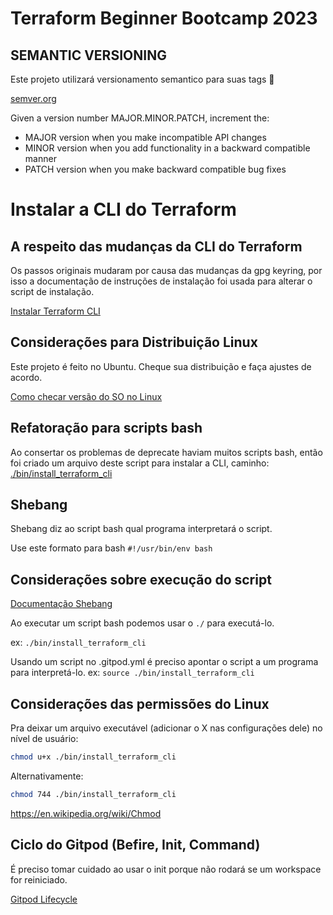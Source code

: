 # Terraform Beginner Bootcamp 2023

## SEMANTIC VERSIONING

Este projeto utilizará versionamento semantico para suas tags :mage:

[semver.org](https://semver.org/)

Given a version number MAJOR.MINOR.PATCH, increment the:

- MAJOR version when you make incompatible API changes
- MINOR version when you add functionality in a backward compatible manner
- PATCH version when you make backward compatible bug fixes

# Instalar a CLI do Terraform

## A respeito das mudanças da CLI do Terraform
Os passos originais mudaram por causa das mudanças da gpg keyring, por isso a documentação de instruções de instalação foi usada para alterar o script de instalação.

[Instalar Terraform CLI](https://developer.hashicorp.com/terraform/tutorials/aws-get-started/install-cli)


## Considerações para Distribuição Linux 

Este projeto é feito no Ubuntu.
Cheque sua distribuição e faça ajustes de acordo.

[Como checar versão do SO no Linux](https://www.cyberciti.biz/faq/how-to-check-os-version-in-linux-command-line/)

## Refatoração para scripts bash

Ao consertar os problemas de deprecate haviam muitos scripts bash, então foi criado um arquivo deste script para instalar a CLI, caminho: [./bin/install_terraform_cli](./bin/install_terraform_cli)

## Shebang

Shebang diz ao script bash qual programa interpretará o script.

Use este formato para bash
`#!/usr/bin/env bash`

## Considerações sobre execução do script

[Documentação Shebang](https://en.wikipedia.org/wiki/Shebang_(Unix))



Ao executar um script bash podemos usar o `./` para executá-lo.

ex: `./bin/install_terraform_cli`

Usando um script no .gitpod.yml é preciso apontar o script a um programa para interpretá-lo.
ex: `source ./bin/install_terraform_cli`

## Considerações das permissões do Linux

Pra deixar um arquivo executável (adicionar o X nas configurações dele) no nível de usuário:

```sh
chmod u+x ./bin/install_terraform_cli
```

Alternativamente:
```sh
chmod 744 ./bin/install_terraform_cli
```


https://en.wikipedia.org/wiki/Chmod


## Ciclo do Gitpod (Befire, Init, Command)

É preciso tomar cuidado ao usar o init porque não rodará se um workspace for reiniciado.

[Gitpod Lifecycle](https://www.gitpod.io/docs/configure/workspaces/tasks)